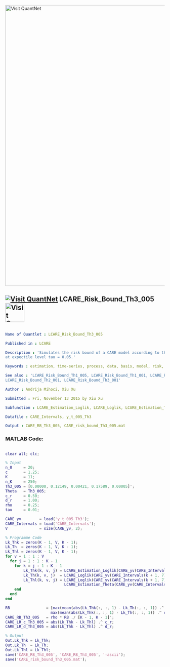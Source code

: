 
[<img src="https://github.com/QuantLet/Styleguide-and-FAQ/blob/master/pictures/banner.png" width="888" alt="Visit QuantNet">](http://quantlet.de/)

## [<img src="https://github.com/QuantLet/Styleguide-and-FAQ/blob/master/pictures/qloqo.png" alt="Visit QuantNet">](http://quantlet.de/) **LCARE_Risk_Bound_Th3_005** [<img src="https://github.com/QuantLet/Styleguide-and-FAQ/blob/master/pictures/QN2.png" width="60" alt="Visit QuantNet 2.0">](http://quantlet.de/)

```yaml

Name of Quantlet : LCARE_Risk_Bound_Th3_005

Published in : LCARE

Description : 'Simulates the risk bound of a CARE model according to theta3 parameter constellation
at expectile level tau = 0.05.'

Keywords : estimation, time-series, process, data, basis, model, risk, parameter

See also : 'LCARE_Risk_Bound_Th1_005, LCARE_Risk_Bound_Th1_001, LCARE_Risk_Bound_Th2_005,
LCARE_Risk_Bound_Th2_001, LCARE_Risk_Bound_Th3_001'

Author : Andrija Mihoci, Xiu Xu

Submitted : Fri, November 13 2015 by Xiu Xu

Subfunction : LCARE_Estimation_Loglik, LCARE_Loglik, LCARE_Estimation_Theta

Datafile : CARE_Intervals, y_t_005_Th3

Output : CARE_RB_Th3_005, CARE_risk_bound_Th3_005.mat

```


### MATLAB Code:
```matlab

clear all; clc;

% Input
n_0     = 20;                                
c       = 1.25;                                
K       = 11;                                  
n_K     = 250;                               
Th3_005 = [0.00000, 0.12149, 0.00421, 0.17589, 0.00005]';
Theta   = Th3_005;
c_r     = 0.50; 
d_r     = 1.00;                  
rho     = 0.25;                             
tau     = 0.01;

CARE_yv        = load('y_t_005_Th3');           
CARE_Intervals = load('CARE_Intervals');
V              = size(CARE_yv, 2);

% Programme Code
Lk_Thk = zeros(K - 1, V, K - 1); 
Lk_Th  = zeros(K - 1, V, K - 1); 
Lk_Thl = zeros(K - 1, V, K - 1);
for v = 1 : 1 : V
  for j = 1 : 1 : K - 1
    for k = j : 1 : K - 1
        Lk_Thk(k, v, j) = LCARE_Estimation_Loglik(CARE_yv(CARE_Intervals(k + 1, 7) : end, v), tau);
        Lk_Th(k, v, j)  = LCARE_Loglik(CARE_yv(CARE_Intervals(k + 1, 7) : end, v), tau, Theta);
        Lk_Thl(k, v, j) = LCARE_Loglik(CARE_yv(CARE_Intervals(k + 1, 7) : end, v), tau, ...
                          LCARE_Estimation_Theta(CARE_yv(CARE_Intervals(j, 7) : end, v), tau));
    end
  end
end

RB                = [max(mean(abs(Lk_Thk(:, :, 1) - Lk_Th(:, :, 1)) .^ c_r, 2));
                    max(mean(abs(Lk_Thk(:, :, 1) - Lk_Th(:, :, 1)) .^ d_r, 2))];
CARE_RB_Th3_005   = rho * RB ./ [K - 1, K - 1]';
CARE_LR_c_Th3_005 = abs(Lk_Thk - Lk_Thl) .^ c_r;
CARE_LR_d_Th3_005 = abs(Lk_Thk - Lk_Thl) .^ d_r;

% Output
Out.Lk_Thk = Lk_Thk; 
Out.Lk_Th  = Lk_Th; 
Out.Lk_Thl = Lk_Thl;
save('CARE_RB_Th3_005', 'CARE_RB_Th3_005', '-ascii');
save('CARE_risk_bound_Th3_005.mat');


```
